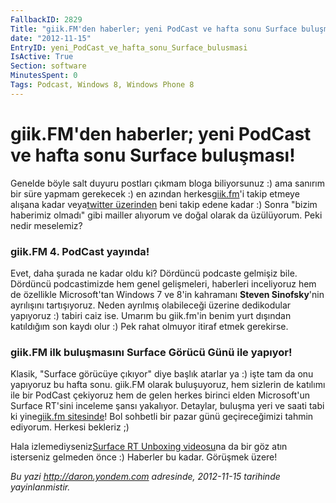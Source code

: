 ```yaml
---
FallbackID: 2829
Title: "giik.FM'den haberler; yeni PodCast ve hafta sonu Surface buluşması!"
date: "2012-11-15"
EntryID: yeni_PodCast_ve_hafta_sonu_Surface_bulusmasi
IsActive: True
Section: software
MinutesSpent: 0
Tags: Podcast, Windows 8, Windows Phone 8
---
```

# giik.FM'den haberler; yeni PodCast ve hafta sonu Surface buluşması!
Genelde böyle salt duyuru postları çıkmam bloga biliyorsunuz :) ama
sanırım bir süre yapmam gerekecek :) en azından
herkes[giik.fm](http://www.giik.fm)'i takip etmeye alışana kadar
veya[twitter üzerinden](http://www.twitter.com/daronyondem) beni takip
edene kadar :) Sonra "bizim haberimiz olmadı" gibi mailler alıyorum ve
doğal olarak da üzülüyorum. Peki nedir meselemiz?

### giik.FM 4. PodCast yayında!

Evet, daha şurada ne kadar oldu ki? Dördüncü podcaste gelmişiz bile.
Dördüncü podcastimizde hem genel gelişmeleri, haberleri inceliyoruz hem
de özellikle Microsoft'tan Windows 7 ve 8'in kahramanı **Steven
Sinofsky**'nin ayrılışını tartışıyoruz. Neden ayrılmış olabileceği
üzerine dedikodular yapıyoruz :) tabiri caiz ise. Umarım bu giik.fm'in
benim yurt dışından katıldığım son kaydı olur :) Pek rahat olmuyor
itiraf etmek gerekirse.

### giik.FM ilk buluşmasını Surface Görücü Günü ile yapıyor!

Klasik, "Surface görücüye çıkıyor" diye başlık atarlar ya :) işte tam da
onu yapıyoruz bu hafta sonu. giik.FM olarak buluşuyoruz, hem sizlerin de
katılımı ile bir PodCast çekiyoruz hem de gelen herkes birinci elden
Microsoft'un Surface RT'sini inceleme şansı yakalıyor. Detaylar, buluşma
yeri ve saati tabi ki yine[giik.fm
sitesinde](http://giik.fm/giik-fm-surface-bulusma-gunu/)! Bol sohbetli
bir pazar günü geçireceğimizi tahmin ediyorum. Herkesi bekleriz ;)

Hala izlemediyseniz[Surface RT Unboxing
videosu](http://www.youtube.com/user/daronyondem/featured)na da bir göz
atın isterseniz gelmeden önce :) Haberler bu kadar. Görüşmek üzere!



*Bu yazi http://daron.yondem.com adresinde, 2012-11-15 tarihinde yayinlanmistir.*
